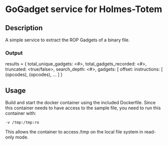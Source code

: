 # GoGadget service for Holmes-Totem

## Description

A simple service to extract the ROP Gadgets of a binary file.

### Output
results = {
    total_unique_gadgets: <#>,
	total_gadgets_recorded: <#>,
	truncated: <true/false>,
	search_depth: <#>,
	gadgets: [
		offset: <hex>
		instructions: [
			(opcodes),
			(opcodes),
			...
		]
}

## Usage

Build and start the docker container using the included Dockerfile.
Since this container needs to have access to the sample file, you
need to run this container with:

`-v /tmp:/tmp:ro`

This allows the container to access /tmp on the local file system in
read-only mode.
